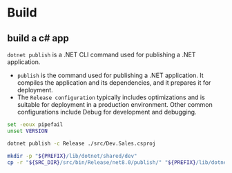 # Build

## build a c# app
`dotnet publish` is a .NET CLI command used for publishing a .NET application. 
- `publish` is the command used for publishing a .NET application.
  It compiles the application and its dependencies, and it prepares it for deployment.
- The `Release configuration` typically includes optimizations and is suitable for deployment in a production environment.
  Other common configurations include Debug for development and debugging.
```sh
set -eoux pipefail
unset VERSION

dotnet publish -c Release ./src/Dev.Sales.csproj

mkdir -p "${PREFIX}/lib/dotnet/shared/dev"
cp -r "${SRC_DIR}/src/bin/Release/net8.0/publish/" "${PREFIX}/lib/dotnet/shared/dev/dev-sales/"
```
